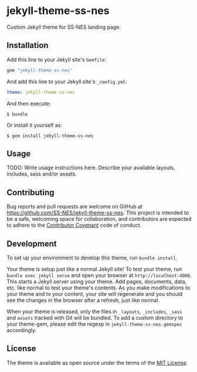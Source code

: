 # jekyll-theme-ss-nes

Custom Jekyll theme for SS-NES landing page.

## Installation

Add this line to your Jekyll site's `Gemfile`:

```ruby
gem "jekyll-theme-ss-nes"
```

And add this line to your Jekyll site's `_config.yml`:

```yaml
theme: jekyll-theme-ss-nes
```

And then execute:

    $ bundle

Or install it yourself as:

    $ gem install jekyll-theme-ss-nes

## Usage

TODO: Write usage instructions here. Describe your available layouts, includes, sass and/or assets.

## Contributing

Bug reports and pull requests are welcome on GitHub at https://github.com/SS-NES/jekyll-theme-ss-nes. This project is intended to be a safe, welcoming space for collaboration, and contributors are expected to adhere to the [Contributor Covenant](https://www.contributor-covenant.org/) code of conduct.

## Development

To set up your environment to develop this theme, run `bundle install`.

Your theme is setup just like a normal Jekyll site! To test your theme, run `bundle exec jekyll serve` and open your browser at `http://localhost:4000`. This starts a Jekyll server using your theme. Add pages, documents, data, etc. like normal to test your theme's contents. As you make modifications to your theme and to your content, your site will regenerate and you should see the changes in the browser after a refresh, just like normal.

When your theme is released, only the files in `_layouts`, `_includes`, `_sass` and `assets` tracked with Git will be bundled.
To add a custom directory to your theme-gem, please edit the regexp in `jekyll-theme-ss-nes.gemspec` accordingly.

## License

The theme is available as open source under the terms of the [MIT License](https://opensource.org/licenses/MIT).
